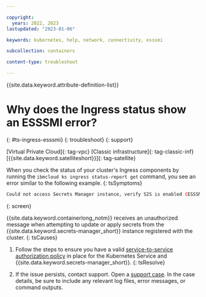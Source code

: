 ```yaml
---

copyright: 
  years: 2022, 2023
lastupdated: "2023-01-06"

keywords: kubernetes, help, network, connectivity, esssmi

subcollection: containers

content-type: troubleshoot

---
```


{{site.data.keyword.attribute-definition-list}}


# Why does the Ingress status show an ESSSMI error?
{: #ts-ingress-esssmi}
{: troubleshoot}
{: support}

[Virtual Private Cloud]{: tag-vpc} [Classic infrastructure]{: tag-classic-inf} [{{site.data.keyword.satelliteshort}}]{: tag-satellite}

When you check the status of your cluster's Ingress components by running the `ibmcloud ks ingress status-report get` command, you see an error similar to the following example.
{: tsSymptoms}

```sh
Could not access Secrets Manager instance, verify S2S is enabled (ESSSMI).
```
{: screen}

{{site.data.keyword.containerlong_notm}} receives an unauthorized message when attempting to update or apply secrets from the {{site.data.keyword.secrets-manager_short}} instance registered with the cluster.
{: tsCauses}

1. Follow the steps to ensure you have a valid [service-to-service authorization policy](/docs/containers?topic=containers-secrets-mgr#secrets-mgr_setup_s2s) in place for the Kubernetes Service and {{site.data.keyword.secrets-manager_short}}.
{: tsResolve}

1. If the issue persists, contact support. Open a [support case](/docs/get-support?topic=get-support-using-avatar). In the case details, be sure to include any relevant log files, error messages, or command outputs.



